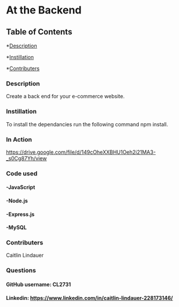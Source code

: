 # At the Backend

 ## Table of Contents
 
   *[Description](#description)
   
   *[Instillation](#instillation)
   
   *[Contributers](#contributers)
    
   ### Description
   Create a back end for your e-commerce website. 
    
   ### Instillation
   To install the dependancies run the following command npm install.
    
  ### In Action
  https://drive.google.com/file/d/149cOheXXBHU1Oeh2i21MA3-_s0Cg87Yh/view

  ### Code used
  #### -JavaScript
  #### -Node.js
  #### -Express.js
  #### -MySQL
  
  ### Contributers
   Caitlin Lindauer
    
  ### Questions
   #### GitHub username: CL2731
  #### Linkedin: https://www.linkedin.com/in/caitlin-lindauer-228173146/
